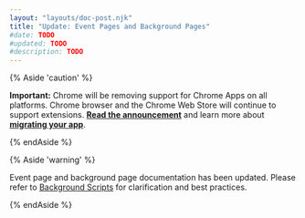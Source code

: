 ```yaml
---
layout: "layouts/doc-post.njk"
title: "Update: Event Pages and Background Pages"
#date: TODO
#updated: TODO
#description: TODO
---
```


{% Aside 'caution' %}

**Important:** Chrome will be removing support for Chrome Apps on all platforms. Chrome browser and
the Chrome Web Store will continue to support extensions. [**Read the announcement**][1] and learn
more about [**migrating your app**][2].

{% endAside %}

{% Aside 'warning' %}

Event page and background page documentation has been updated. Please refer to [Background
Scripts][3] for clarification and best practices.

{% endAside %}

[1]: https://blog.chromium.org/2020/08/changes-to-chrome-app-support-timeline.html
[2]: /apps/migration
[3]: /docs/extensions/mv2/background_pages/
